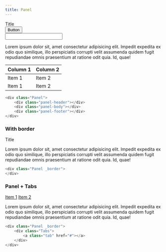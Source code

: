 ```yaml
---
title: Panel
---
```


<div class="_bg-gray-50" example>
    <div class="Panel">
        <div class="panel-header">
            <div class="Title">Title</div>
            <button class="Button">Button</button>
        </div>
        <div class="panel-header _space-x-2">
            <input type="search">
        </div>
        <div class="panel-body">
            <p>Lorem ipsum dolor sit, amet consectetur adipisicing elit. Impedit expedita ex odio quo similique, illo perspiciatis corrupti velit assumenda quidem fugit repudiandae omnis praesentium at ratione odit quia. Id, quae!</p>
        </div>
        <table class="Table">
            <thead>
                <tr>
                    <th>Column 1</th>
                    <th>Column 2</th>
                </tr>
            </thead>
            <tbody>
                <tr>
                    <td>Item 1</td>
                    <td>Item 2</td>
                </tr>
                <tr>
                    <td>Item 1</td>
                    <td>Item 2</td>
                </tr>
            </tbody>
        </table>
    </div>
</div>

```php
<div class="Panel">
    <div class="panel-header"></div>
    <div class="panel-body"></div>
    <div class="panel-footer"></div>
</div>
```

### With border
<div example>
    <div class="Panel _border">
        <div class="panel-header">
            <div class="Title">Title</div>
        </div>
        <div class="panel-body">
            <p>Lorem ipsum dolor sit, amet consectetur adipisicing elit. Impedit expedita ex odio quo similique, illo perspiciatis corrupti velit assumenda quidem fugit repudiandae omnis praesentium at ratione odit quia. Id, quae!</p>
        </div>
    </div>
</div>

```php
<div class="Panel _border">
</div>
```

### Panel + Tabs
<div example>
    <div class="Panel _border">
        <div class="Tabs">
            <a href="#" class="tab _active">Item 1</a>
            <a href="#" class="tab">Item 2</a>
        </div>
        <div class="panel-body">
            <p>Lorem ipsum dolor sit, amet consectetur adipisicing elit. Impedit expedita ex odio quo similique, illo perspiciatis corrupti velit assumenda quidem fugit repudiandae omnis praesentium at ratione odit quia. Id, quae!</p>
        </div>
    </div>
</div>

```php
<div class="Panel _border">
    <div class="Tabs">
        <a class="tab" href="#"></a>
    </div>
</div>
```
